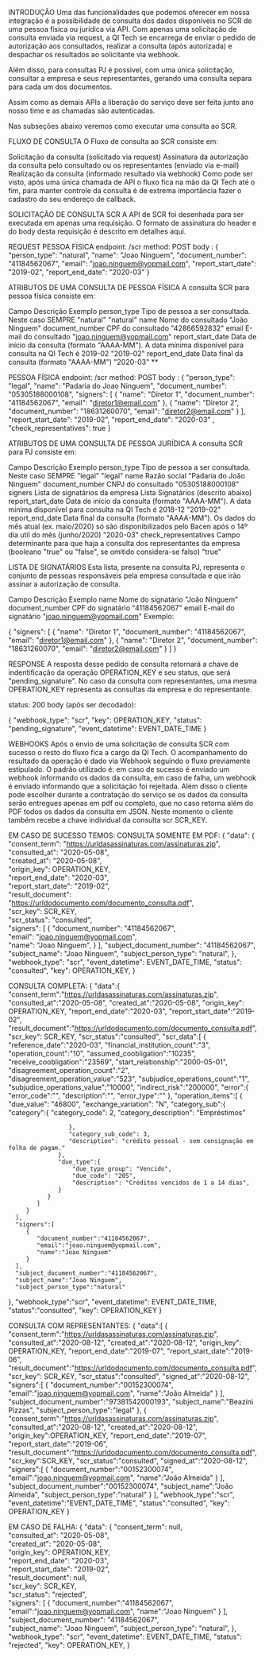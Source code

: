 INTRODUÇÃO
Uma das funcionalidades que podemos oferecer em nossa integração é a possibilidade de consulta dos dados disponíveis no SCR de uma pessoa física ou jurídica via API. Com apenas uma solicitação de consulta enviada via request, a QI Tech se encarrega de enviar o pedido de autorização aos consultados, realizar a consulta (após autorizada) e despachar os resultados ao solicitante via webhook.

Além disso, para consultas PJ é possivel, com uma única solicitação, consultar a empresa e seus representantes, gerando uma consulta separa para cada um dos documentos.

Assim como as demais APIs a liberação do serviço deve ser feita junto ano nosso time e as chamadas são autenticadas.

Nas subseções abaixo veremos como executar uma consulta ao SCR.

FLUXO DE CONSULTA
O Fluxo de consulta ao SCR consiste em:

Solicitação da consulta (solicitado via request)
Assinatura da autorização da consulta pelo consultado ou os representantes (enviado via e-mail)
Realização da consulta (informado resultado via webhook)
Como pode ser visto, após uma única chamada de API o fluxo fica na mão da QI Tech até o fim, para manter controle da consulta é de extrema importância fazer o cadastro do seu endereço de callback.



SOLICITAÇÃO DE CONSULTA SCR
A API de SCR foi desenhada para ser executada em apenas uma requisição. O formato de assinatura do header e do body desta requisição é descrito em detalhes aqui.

REQUEST
PESSOA FÍSICA
endpoint: /scr
method: POST
body :
{
"person_type": "natural",
"name": "Joao Ninguem",
"document_number": "41184562067",
"email": "joao.ninguem@yopmail.com",
"report_start_date": "2019-02",
"report_end_date": "2020-03"
}

ATRIBUTOS DE UMA CONSULTA DE PESSOA FÍSICA
A consulta SCR para pessoa física consiste em:

Campo	Descrição	Exemplo
person_type	Tipo de pessoa a ser consultada. Neste caso SEMPRE "natural"	"natural"
name	Nome do consultado	"João Ninguem"
document_number	CPF do consultado	"42866592832"
email	E-mail do consultado	"joao.ninguem@yopmail.com"
report_start_date	Data de início da consulta (formato "AAAA-MM"). A data mínima disponível para consulta na QI Tech é 2019-02	"2019-02"
report_end_date	Data final da consulta (formato "AAAA-MM")	"2020-03"
**


PESSOA FÍSICA
endpoint: /scr
method: POST
body :
{
"person_type": "legal",
"name": "Padaria do Joao Ninguem",
"document_number": "05305188000108",
"signers": [
{
"name": "Diretor 1",
"document_number": "41184562067",
"email": "diretor1@email.com"
},
{
"name": "Diretor 2",
"document_number": "18631260070",
"email": "diretor2@email.com"
}
],
"report_start_date": "2019-02",
"report_end_date": "2020-03" ,
"check_representatives": true
}

ATRIBUTOS DE UMA CONSULTA DE PESSOA JURÍDICA
A consulta SCR para PJ consiste em:

Campo	Descrição	Exemplo
person_type	Tipo de pessoa a ser consultada. Neste caso SEMPRE "legal"	"legal"
name	Razão social	"Padaria do João Ninguem"
document_number	CNPJ do consultado	"05305188000108"
signers	Lista de signatários da empresa	Lista Signatários (descrito abaixo)
report_start_date	Data de início da consulta (formato "AAAA-MM"). A data mínima disponível para consulta na QI Tech é 2018-12	"2019-02"
report_end_date	Data final da consulta (formato "AAAA-MM"). Os dados do mês atual (ex. maio/2020) só são disponibilizados pelo Bacen após o 14º dia util do mês (junho/2020)	"2020-03"
check_representatives	Campo determinante para que haja a consulta dos representantes da empresa (booleano "true" ou "false", se omitido considera-se falso)	"true"

LISTA DE SIGNATÁRIOS
Esta lista, presente na consulta PJ, representa o conjunto de pessoas responsáveis pela empresa consultada e que irão assinar a autorização de consulta.

Campo	Descrição	Exemplo
name	Nome do signatário	"João Ninguem"
document_number	CPF do signatário	"41184562067"
email	E-mail do signatário	"joao.ninguem@yopmail.com"
Exemplo:

{
"signers": [
{
"name": "Diretor 1",
"document_number": "41184562067",
"email": "diretor1@email.com"
},
{
"name": "Diretor 2",
"document_number": "18631260070",
"email": "diretor2@email.com"
}
]
}

RESPONSE
A resposta desse pedido de consulta retornará a chave de indentificação da operação OPERATION_KEY e seu status, que será "pending_signature". No caso da consulta com representantes, uma mesma OPERATION_KEY representa as consultas da empresa e do representante.

status: 200
body (após ser decodado):

{
"webhook_type": "scr",
"key": OPERATION_KEY,
"status": "pending_signature",
"event_datetime": EVENT_DATE_TIME
}

WEBHOOKS
Após o envio de uma solicitação de consulta SCR com sucesso o resto do fluxo fica a cargo da QI Tech. O acompanhamento do resultado da operação é dado via Webhook seguindo o fluxo previamente estipulado. O padrão utilizado é: em caso de sucesso é enviado um webhook informando os dados da consulta, em caso de falha, um webhook é enviado informando que a solicitação foi rejeitada. Além disso o cliente pode escolher durante a contratação do serviço se os dados da consulta serão entregues apenas em pdf ou completo, que no caso retorna além do PDF todos os dados da consulta em JSON. Neste momento o cliente também recebe a chave individual da consulta scr SCR_KEY.

EM CASO DE SUCESSO TEMOS:
CONSULTA SOMENTE EM PDF:
{
"data": {
"consent_term": "https://urldasassinaturas.com/assinaturas.zip",    
"consulted_at": "2020-05-08",    
"created_at": "2020-05-08",   
"origin_key": OPERATION_KEY,  
"report_end_date": "2020-03",  
"report_start_date": "2019-02",    
"result_document": "https://urldodocumento.com/documento_consulta.pdf",   
"scr_key": SCR_KEY,  
"scr_status": "consulted",  
"signers": [
{
"document_number": "41184562067",      
"email": "joao.ninguem@yopmail.com",      
"name": "Joao Ninguem",
}
],
"subject_document_number": "41184562067",   
"subject_name": "Joao Ninguem",
"subject_person_type": "natural",
},
"webhook_type": "scr",
"event_datetime": EVENT_DATE_TIME,
"status": "consulted",
"key": OPERATION_KEY,
}

CONSULTA COMPLETA:
{
"data":{
"consent_term":"https://urldasassinaturas.com/assinaturas.zip",
"consulted_at":"2020-05-08",
"created_at":"2020-05-08",
"origin_key": OPERATION_KEY,
"report_end_date":"2020-03",
"report_start_date":"2019-02",
"result_document":"https://urldodocumento.com/documento_consulta.pdf",
"scr_key": SCR_KEY,
"scr_status":"consulted",
"scr_data":[
{
"reference_date":"2020-03",
"financial_institution_count":"3",
"operation_count":"10",
"assumed_coobligation":"10235",
"receive_coobligation":"23569",
"start_relationship":"2000-05-01",
"disagreement_operation_count":"2",
"disagreement_operation_value":"523",
"subjudice_operations_count":"1",
"subjudice_operations_value":"10000",
"indirect_risk":"200000",
"error":{
"error_code":"",
"description":"",
"error_type":""
},
"operation_items":[
{
"due_value": "46800",
"exchange_variation": "N",
"category_sub":{
"category":{
"category_code": 2,
"category_description": "Empréstimos"

                     },
                     "category_sub_code": 3,
                     "description": "crédito pessoal - sem consignação em folha de pagam."
                  },
                  "due_type":{
                      "due_type_group": "Vencido",
                      "due_code": "205",
                      "description": "Créditos vencidos de 1 a 14 dias",
                  }
               }
            ]
         }
      ],
      "signers":[
         {
            "document_number":"41184562067",
            "email":"joao.ninguem@yopmail.com",
            "name":"Joao Ninguem"
         }
      ],
      "subject_document_number":"41184562067",
      "subject_name":"Joao Ninguem",
      "subject_person_type":"natural"
},
"webhook_type":"scr",
"event_datetime": EVENT_DATE_TIME,
"status":"consulted",
"key": OPERATION_KEY
}

CONSULTA COM REPRESENTANTES:
{
"data":[
{
"consent_term":"https://urldasassinaturas.com/assinaturas.zip",
"consulted_at":"2020-08-12",
"created_at":"2020-08-12",
"origin_key": OPERATION_KEY,
"report_end_date":"2019-07",
"report_start_date":"2019-06",
"result_document":"https://urldodocumento.com/documento_consulta.pdf",
"scr_key": SCR_KEY,
"scr_status":"consulted",
"signed_at":"2020-08-12",
"signers":[
{
"document_number":"00152300074",
"email":"joao.ninguem@yopmail.com",
"name":"João Almeida"
}
],
"subject_document_number":"97381542000193",
"subject_name":"Beazini Pizzas",
"subject_person_type":"legal"
},
{
"consent_term":"https://urldasassinaturas.com/assinaturas.zip",
"consulted_at":"2020-08-12",
"created_at":"2020-08-12",
"origin_key":OPERATION_KEY,
"report_end_date":"2019-07",
"report_start_date":"2019-06",
"result_document":"https://urldodocumento.com/documento_consulta.pdf",
"scr_key":SCR_KEY,
"scr_status":"consulted",
"signed_at":"2020-08-12",
"signers":[
{
"document_number":"00152300074",
"email":"joao.ninguem@yopmail.com",
"name":"João Almeida"
}
],
"subject_document_number":"00152300074",
"subject_name":"João Almeida",
"subject_person_type":"natural"
}
],
"webhook_type":"scr",
"event_datetime":"EVENT_DATE_TIME",
"status":"consulted",
"key": OPERATION_KEY
}

EM CASO DE FALHA:
{
"data": {
"consent_term": null,    
"consulted_at": "2020-05-08",    
"created_at": "2020-05-08",   
"origin_key": OPERATION_KEY,  
"report_end_date": "2020-03",  
"report_start_date": "2019-02",    
"result_document": null,   
"scr_key": SCR_KEY,  
"scr_status": "rejected",  
"signers": [
{
"document_number":"41184562067",
"email":"joao.ninguem@yopmail.com",
"name":"Joao Ninguem"
}
],
"subject_document_number": "41184562067",   
"subject_name": "Joao Ninguem",
"subject_person_type": "natural",
},
"webhook_type": "scr",
"event_datetime": EVENT_DATE_TIME,
"status": "rejected",
"key": OPERATION_KEY,
}
